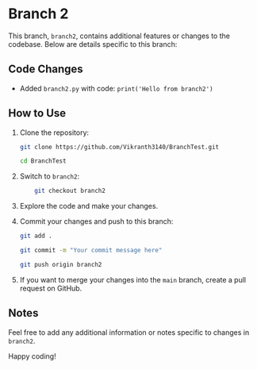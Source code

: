# Branch 2

This branch, `branch2`, contains additional features or changes to the codebase. Below are details specific to this branch:

## Code Changes

- Added `branch2.py` with code: `print('Hello from branch2')`

## How to Use

1. Clone the repository:

    ```bash
    git clone https://github.com/Vikranth3140/BranchTest.git
    ```

    ```bash
    cd BranchTest
    ```

2. Switch to `branch2`:

    ```bash
        git checkout branch2
    ```
    
3.  Explore the code and make your changes.
    
4.  Commit your changes and push to this branch:

    ```bash
    git add .
    ```

    ```bash
    git commit -m "Your commit message here"
    ```

    ```bash
    git push origin branch2
    ```
    
5.  If you want to merge your changes into the `main` branch, create a pull request on GitHub.
    

## Notes

Feel free to add any additional information or notes specific to changes in `branch2`.

Happy coding!